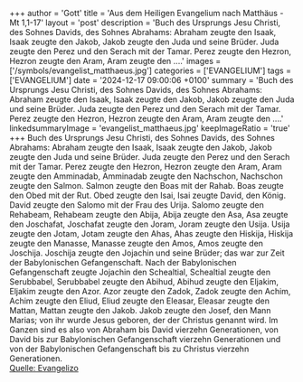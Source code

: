 +++
author = 'Gott'
title = 'Aus dem Heiligen Evangelium nach Matthäus - Mt 1,1-17'
layout = 'post'
description = 'Buch des Ursprungs Jesu Christi, des Sohnes Davids, des Sohnes Abrahams: Abraham zeugte den Isaak, Isaak zeugte den Jakob, Jakob zeugte den Juda und seine Brüder. Juda zeugte den Perez und den Serach mit der Tamar. Perez zeugte den Hezron, Hezron zeugte den Aram, Aram zeugte den ....'
images = ['/symbols/evangelist_matthaeus.jpg']
categories = ['EVANGELIUM']
tags = ['EVANGELIUM']
date = '2024-12-17 09:00:06 +0100'
summary = 'Buch des Ursprungs Jesu Christi, des Sohnes Davids, des Sohnes Abrahams: Abraham zeugte den Isaak, Isaak zeugte den Jakob, Jakob zeugte den Juda und seine Brüder. Juda zeugte den Perez und den Serach mit der Tamar. Perez zeugte den Hezron, Hezron zeugte den Aram, Aram zeugte den ....'
linkedsummaryImage = 'evangelist_matthaeus.jpg'
keepImageRatio = 'true'
+++
Buch des Ursprungs Jesu Christi, des Sohnes Davids, des Sohnes Abrahams:
Abraham zeugte den Isaak, Isaak zeugte den Jakob, Jakob zeugte den Juda und seine Brüder.
Juda zeugte den Perez und den Serach mit der Tamar. Perez zeugte den Hezron, Hezron zeugte den Aram,
Aram zeugte den Amminadab, Amminadab zeugte den Nachschon, Nachschon zeugte den Salmon.<!--more-->
Salmon zeugte den Boas mit der Rahab. Boas zeugte den Obed mit der Rut. Obed zeugte den Isai,
Isai zeugte David, den König. David zeugte den Salomo mit der Frau des Urija.
Salomo zeugte den Rehabeam, Rehabeam zeugte den Abija, Abija zeugte den Asa,
Asa zeugte den Joschafat, Joschafat zeugte den Joram, Joram zeugte den Usija.
Usija zeugte den Jotam, Jotam zeugte den Ahas, Ahas zeugte den Hiskija,
Hiskija zeugte den Manasse, Manasse zeugte den Amos, Amos zeugte den Joschija.
Joschija zeugte den Jojachin und seine Brüder; das war zur Zeit der Babylonischen Gefangenschaft.
Nach der Babylonischen Gefangenschaft zeugte Jojachin den Schealtial, Schealtial zeugte den Serubbabel,
Serubbabel zeugte den Abihud, Abihud zeugte den Eljakim, Eljakim zeugte den Azor.
Azor zeugte den Zadok, Zadok zeugte den Achim, Achim zeugte den Eliud,
Eliud zeugte den Eleasar, Eleasar zeugte den Mattan, Mattan zeugte den Jakob.
Jakob zeugte den Josef, den Mann Marias; von ihr wurde Jesus geboren, der der Christus genannt wird.
Im Ganzen sind es also von Abraham bis David vierzehn Generationen, von David bis zur Babylonischen Gefangenschaft vierzehn Generationen und von der Babylonischen Gefangenschaft bis zu Christus vierzehn Generationen.<br> [Quelle: Evangelizo](https://evangeliumtagfuertag.org/DE/gospel)